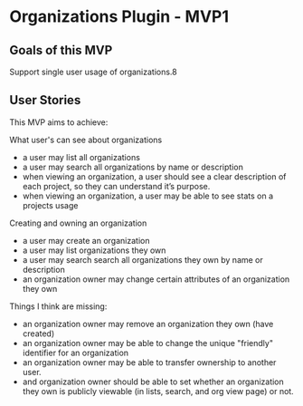 # Organizations Plugin - MVP1

## Goals of this MVP

Support single user usage of organizations.8

## User Stories

This MVP aims to achieve:

What user's can see about organizations
- a user may list all organizations
- a user may search all organizations by name or description
- when viewing an organization, a user should see a clear description of each project, so they can understand it’s purpose.
- when viewing an organization, a user may be able to see stats on a projects usage

Creating and owning an organization
- a user may create an organization
- a user may list organizations they own 
- a user may search search all organizations they own by name or description 
- an organization owner may change certain attributes of an organization they own

Things I think are missing:
- an organization owner may remove an organization they own (have created)
- an organization owner may be able to change the unique "friendly" identifier for an organization
- an organization owner may be able to transfer ownership to another user.
- and organization owner should be able to set whether an organization they own is publicly viewable (in lists, search, and org view page) or not.
